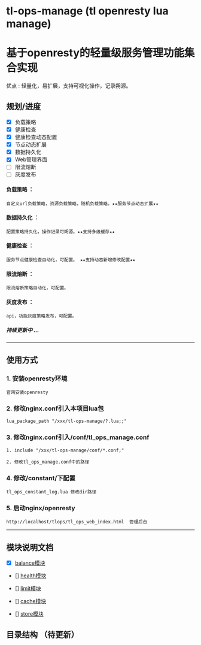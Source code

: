 # tl-ops-manage (tl openresty lua manage)


# 基于openresty的轻量级服务管理功能集合实现


优点 : 轻量化，易扩展，支持可视化操作，记录朔源。

## 规划/进度

- [x] 负载策略 
- [x] 健康检查
- [x] 健康检查动态配置
- [x] 节点动态扩展
- [x] 数据持久化
- [x] Web管理界面
- [ ] 限流熔断
- [ ] 灰度发布

#### 负载策略 ： 
    自定义url负载策略，资源负载策略，随机负载策略。★★服务节点动态扩展★★

#### 数据持久化 ：
    配置策略持久化，操作记录可朔源。★★支持多级缓存★★

#### 健康检查 ： 
    服务节点健康检查自动化，可配置。 ★★支持动态新增修改配置★★

#### 限流熔断 ：
    限流熔断策略自动化，可配置。

#### 灰度发布 ：
    api，功能灰度策略发布，可配置。

##### 持续更新中 ...


---------

## 使用方式

### 1. 安装openresty环境

    官网安装openresty

### 2. 修改nginx.conf引入本项目lua包

    lua_package_path "/xxx/tl-ops-manage/?.lua;;"

### 3. 修改nginx.conf引入/conf/tl_ops_manage.conf

    1. include "/xxx/tl-ops-manage/conf/*.conf;"

    2. 修改tl_ops_manage.conf中的路径

### 4. 修改/constant/下配置

    tl_ops_constant_log.lua 修改dir路径

### 5. 启动nginx/openresty

    http://localhost/tlops/tl_ops_web_index.html  管理后台

---------


## 模块说明文档

- [x] [balance模块](doc/tl-ops-balance.md)

- [] [health模块](doc/tl-ops-health.md)

- [] [limit模块](doc/tl-ops-limit.md)

- [] [cache模块](doc/tl-ops-cache.md)

- [] [store模块](doc/tl-ops-store.md)


## 目录结构 （待更新）




